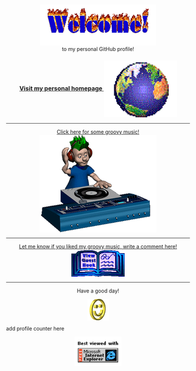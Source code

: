<!---
cybrBeto/cybrBeto is a ✨ special ✨ repository because its `README.md` (this file) appears on your GitHub profile.
You can click the Preview link to take a look at your changes.
--->
<div align="center">
<img src="https://github.com/cybrBeto/cybrBeto/blob/main/images/welcome-fire.gif" alt="Welcome" align="center">
</div>

<div align="center">
to my personal GitHub profile!
</div>

<h3 align="center">
<a href="https://albertovald.es">Visit my personal homepage
<img src="https://github.com/cybrBeto/cybrBeto/blob/main/images/cd6d5a_71bfb0837fa94f1e84000e7e4988386e~mv2.gif" alt="Visit homepage" align="center">
</a>
</h3>

<hr>
<div align="center">
<a href="https://www.youtube.com/watch?v=dQw4w9WgXcQ">Click here for some groovy music!</a>
<div>
<img src="https://github.com/cybrBeto/cybrBeto/blob/main/images/music.gif" alt="Music" align="center">
</div>
</div>

<hr>
<div align="center">
<a href="https://github.com/cybrBeto/cybrBeto/issues">Let me know if you liked my groovy music, write a comment here! </a>
<div>
<img src="https://github.com/cybrBeto/cybrBeto/blob/main/images/guestbook.gif" alt="Guest book" align="center"></a>
</div>
</div>

<hr>

<div align="center">
<p>Have a good day!</p>
<div>
<img src="https://github.com/cybrBeto/cybrBeto/blob/main/images/smile.gif" alt="Smiley" align="center">
</div>
</div>

add profile counter here

<div align="center">
<img src="https://github.com/cybrBeto/cybrBeto/blob/main/images/ie.jpg" alt="Best viewed with Microsoft Internet Explorer" align="center" width="128">
</div>
